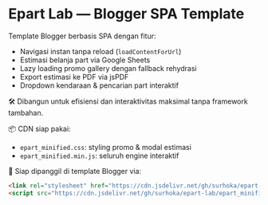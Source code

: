 # Epart Lab — Blogger SPA Template

Template Blogger berbasis SPA dengan fitur:

- Navigasi instan tanpa reload (`loadContentForUrl`)
- Estimasi belanja part via Google Sheets
- Lazy loading promo gallery dengan fallback rehydrasi
- Export estimasi ke PDF via jsPDF
- Dropdown kendaraan & pencarian part interaktif

🛠 Dibangun untuk efisiensi dan interaktivitas maksimal tanpa framework tambahan.

📦 CDN siap pakai:
- `epart_minified.css`: styling promo & modal estimasi
- `epart_minified.min.js`: seluruh engine interaktif

📡 Siap dipanggil di template Blogger via:
```html
<link rel="stylesheet" href="https://cdn.jsdelivr.net/gh/surhoka/epart-lab/epart_minified.css">
<script src="https://cdn.jsdelivr.net/gh/surhoka/epart-lab/epart_minified.js"></script>
